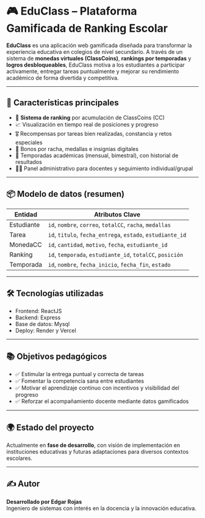# 🎮 EduClass – Plataforma Gamificada de Ranking Escolar

**EduClass** es una aplicación web gamificada diseñada para transformar la experiencia educativa en colegios de nivel secundario. A través de un sistema de **monedas virtuales (ClassCoins)**, **rankings por temporadas** y **logros desbloqueables**, EduClass motiva a los estudiantes a participar activamente, entregar tareas puntualmente y mejorar su rendimiento académico de forma divertida y competitiva.

---

## 🚀 Características principales

- 🏅 **Sistema de ranking** por acumulación de ClassCoins (CC)
- 📈 Visualización en tiempo real de posiciones y progreso
- 🎖️ Recompensas por tareas bien realizadas, constancia y retos especiales
- 🧠 Bonos por racha, medallas e insignias digitales
- 📅 Temporadas académicas (mensual, bimestral), con historial de resultados
- 👨‍🏫 Panel administrativo para docentes y seguimiento individual/grupal

---

## 📦 Modelo de datos (resumen)

| Entidad     | Atributos Clave                                                 |
|-------------|------------------------------------------------------------------|
| Estudiante  | `id`, `nombre`, `correo`, `totalCC`, `racha`, `medallas`        |
| Tarea       | `id`, `titulo`, `fecha_entrega`, `estado`, `estudiante_id`      |
| MonedaCC    | `id`, `cantidad`, `motivo`, `fecha`, `estudiante_id`            |
| Ranking     | `id`, `temporada`, `estudiante_id`, `totalCC`, `posición`       |
| Temporada   | `id`, `nombre`, `fecha_inicio`, `fecha_fin`, `estado`           |

---

## 🛠️ Tecnologías utilizadas

- Frontend: ReactJS
- Backend: Express
- Base de datos: Mysql
- Deploy: Render y Vercel

---

## 📚 Objetivos pedagógicos

- ✅ Estimular la entrega puntual y correcta de tareas
- ✅ Fomentar la competencia sana entre estudiantes
- ✅ Motivar el aprendizaje continuo con incentivos y visibilidad del progreso
- ✅ Reforzar el acompañamiento docente mediante datos gamificados

---

## 🌍 Estado del proyecto

Actualmente en **fase de desarrollo**, con visión de implementación en instituciones educativas y futuras adaptaciones para diversos contextos escolares.

---

## ✍️ Autor

**Desarrollado por Edgar Rojas**  
Ingeniero de sistemas con interés en la docencia y la innovación educativa.
